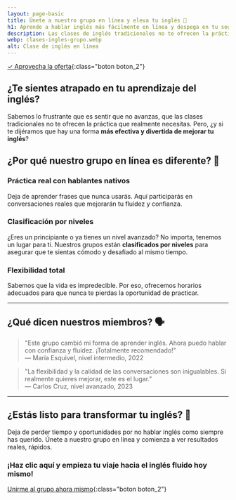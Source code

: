 ```yaml
---
layout: page-basic
title: Únete a nuestro grupo en línea y eleva tu inglés 🚀
h1: Aprende a hablar inglés más fácilmente en línea y despega en tu segundo idioma
description: Las clases de inglés tradicionales no te ofrecen la práctica que realmente necesitas. Pero, ¿y si te dijéramos que hay una forma más efectiva de mejorar tu inglés?
webp: clases-ingles-grupo.webp
alt: Clase de inglés en línea
---
```

[✓ Aprovecha la oferta]({{site.baseurl}}/#formulario){:class="boton boton_2"}

## ¿Te sientes atrapado en tu aprendizaje del inglés?

Sabemos lo frustrante que es sentir que no avanzas, que las clases tradicionales no te ofrecen la práctica que realmente necesitas. Pero, ¿y si te dijéramos que hay una forma **más efectiva y divertida de mejorar tu inglés**?

## ¿Por qué nuestro grupo en línea es diferente? 🌟

### Práctica real con hablantes nativos

Deja de aprender frases que nunca usarás. Aquí participarás en conversaciones reales que mejorarán tu fluidez y confianza.

### Clasificación por niveles

¿Eres un principiante o ya tienes un nivel avanzado? No importa, tenemos un lugar para ti. Nuestros grupos están **clasificados por niveles** para asegurar que te sientas cómodo y desafiado al mismo tiempo.

### Flexibilidad total

Sabemos que la vida es impredecible. Por eso, ofrecemos horarios adecuados para que nunca te pierdas la oportunidad de practicar.

----

## ¿Qué dicen nuestros miembros? 🗣️

> "Este grupo cambió mi forma de aprender inglés. Ahora puedo hablar con confianza y fluidez. ¡Totalmente recomendado!"  
> — María Esquivel, nivel intermedio, 2022

> "La flexibilidad y la calidad de las conversaciones son inigualables. Si realmente quieres mejorar, este es el lugar."  
> — Carlos Cruz, nivel avanzado, 2023

----

## ¿Estás listo para transformar tu inglés? 🎯

Deja de perder tiempo y oportunidades por no hablar inglés como siempre has querido. Únete a nuestro grupo en línea y comienza a ver resultados reales, rápidos.

### ¡Haz clic aquí y empieza tu viaje hacia el inglés fluido hoy mismo!

[Unirme al grupo ahora mismo]({{site.baseurl}}/#formulario){:class="boton boton_2"}

